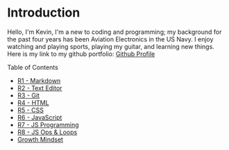 # Introduction

Hello, I'm Kevin, I'm a new to coding and programming; my background for the past four years has been Aviation Electronics in the US Navy. I enjoy watching and playing sports, playing my guitar, and learning new things. Here is my link to my github portfolio: [Github Profile](https://github.com/kevin-c-stone)

Table of Contents

- [R1 - Markdown](markdown.md)
- [R2 - Text Editor](text-editor.md)
- [R3 - Git](git.md)
- [R4 - HTML](html.md)
- [R5 - CSS](css.md)
- [R6 - JavaScript](javascript.md)
- [R7 - JS Programming](javascript2.md)
- [R8 - JS Ops & Loops](jsopsnloops.md)
- [Growth Mindset](growth-mindset.md)

